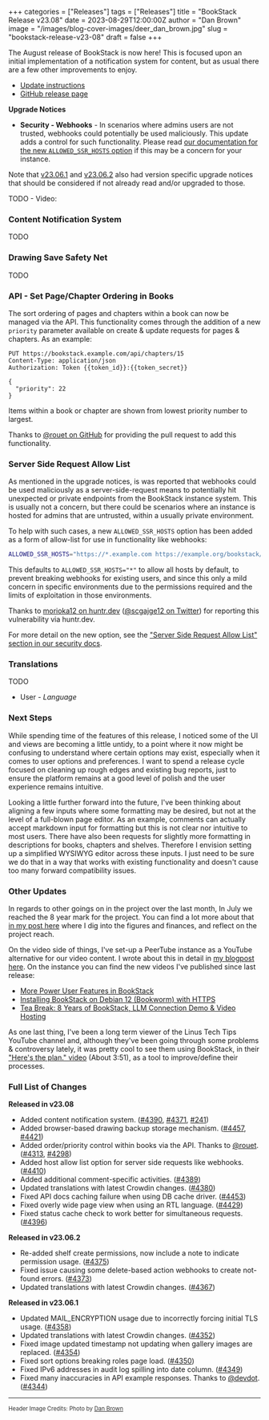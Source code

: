 +++
categories = ["Releases"]
tags = ["Releases"]
title = "BookStack Release v23.08"
date = 2023-08-29T12:00:00Z
author = "Dan Brown"
image = "/images/blog-cover-images/deer_dan_brown.jpg"
slug = "bookstack-release-v23-08"
draft = false
+++

The August release of BookStack is now here! This is focused upon an initial implementation of 
a notification system for content, but as usual there are a few other improvements to enjoy.

* [Update instructions](/docs/admin/updates)
* [GitHub release page](https://github.com/BookStackApp/BookStack/releases/tag/v23.08)


**Upgrade Notices**

- **Security - Webhooks** - In scenarios where admins users are not trusted, webhooks could potentially be used maliciously. This update adds a control for such functionality. Please read [our documentation for the new `ALLOWED_SSR_HOSTS` option](/docs/admin/security/#server-side-request-allow-list) if this may be a concern for your instance.

Note that [v23.06.1](/docs/admin/updates/#updating-to-v23061-or-higher) and [v23.06.2](/docs/admin/updates/#updating-to-v23062-or-higher) also had version specific upgrade notices that should be considered
if not already read and/or upgraded to those.

TODO - Video:
<!-- {{<pt 69eAVo8iNHPYs4n4UTT3Nb>}} -->

### Content Notification System

TODO

### Drawing Save Safety Net

TODO

### API - Set Page/Chapter Ordering in Books

The sort ordering of pages and chapters within a book can now be managed
via the API. This functionality comes through the addition of a new `priority` parameter
available on create & update requests for pages & chapters. As an example:

```http
PUT https://bookstack.example.com/api/chapters/15
Content-Type: application/json
Authorization: Token {{token_id}}:{{token_secret}}

{
  "priority": 22
}
```

Items within a book or chapter are shown from lowest priority number to largest.

Thanks to [@rouet on GitHub](https://github.com/BookStackApp/BookStack/pull/4313) for providing
the pull request to add this functionality.

### Server Side Request Allow List

As mentioned in the upgrade notices, is was reported that webhooks could be used maliciously as a server-side-request
means to potentially hit unexpected or private endpoints from the BookStack instance system.
This is usually not a concern, but there could be scenarios where an instance is hosted for admins that are untrusted, within a usually private environment.

To help with such cases, a new `ALLOWED_SSR_HOSTS` option has been added as a form of allow-list for use in functionality like webhooks:

```bash
ALLOWED_SSR_HOSTS="https://*.example.com https://example.org/bookstack/"
```

This defaults to `ALLOWED_SSR_HOSTS="*"` to allow all hosts by default, to prevent breaking webhooks for existing users, and since this only a mild concern in specific environments due to the permissions required and the limits of exploitation in those environments.

Thanks to [morioka12 on huntr.dev](https://huntr.dev/users/scgajge12) ([@scgajge12 on Twitter](https://twitter.com/scgajge12)) for reporting this vulnerability via huntr.dev.

For more detail on the new option, see the ["Server Side Request Allow List" section in our security docs](/docs/admin/security/#server-side-request-allow-list).

### Translations

TODO

- User - *Language*

### Next Steps

While spending time of the features of this release, I noticed some of the UI and views are becoming a
little untidy, to a point where it now might be confusing to understand where certain options may exist,
especially when it comes to user options and preferences.
I want to spend a release cycle focused on cleaning up rough edges and existing bug reports, just to ensure
the platform remains at a good level of polish and the user experience remains intuitive.

Looking a little further forward into the future,
I've been thinking about aligning a few inputs where some formatting may be desired,
but not at the level of a full-blown page editor. As an example, comments can actually accept markdown input
for formatting but this is not clear nor intuitive to most users. There have also been requests for slightly more formatting
in descriptions for books, chapters and shelves. Therefore I envision setting up a simplified WYSIWYG editor across these inputs.
I just need to be sure we do that in a way that works with existing functionality and doesn't
 cause too many forward compatibility issues.

### Other Updates

In regards to other goings on in the project over the last month, 
In July we reached the 8 year mark for the project. You can find
a lot more about that [in my post here](/blog/8-years-of-bookstack/) where
I dig into the figures and finances, and reflect on the project reach.

On the video side of things, I've set-up a PeerTube instance as a YouTube
alternative for our video content. I wrote about this in detail in
[my blogpost here](/blog/bookstack-on-foss-video/).
On the instance you can find the new videos I've published since last
release:

- [More Power User Features in BookStack](https://foss.video/w/b4aTq3YzsTVjdEFBQtuHgZ)
- [Installing BookStack on Debian 12 (Bookworm) with HTTPS](https://foss.video/w/mUKH26XNcYwxkF7VzupQAa)
- [Tea Break: 8 Years of BookStack, LLM Connection Demo & Video Hosting](https://foss.video/w/mB67n8JBBHb9mSMYUM5DED)

As one last thing, I've been a long term viewer of the Linus Tech Tips YouTube channel and, although they've been going
through some problems & controversy lately, it was pretty cool to see them using BookStack, in their ["Here's the plan." video](https://youtu.be/qAE5KoyFEUo?si=WdaqNUH77Fg9AMeM&t=231) (About 3:51), as a tool to improve/define their processes.

### Full List of Changes

**Released in v23.08**

* Added content notification system. ([#4390](https://github.com/BookStackApp/BookStack/pull/4390), [#4371](https://github.com/BookStackApp/BookStack/issues/4371), [#241](https://github.com/BookStackApp/BookStack/issues/241))
* Added browser-based drawing backup storage mechanism. ([#4457](https://github.com/BookStackApp/BookStack/pull/4457), [#4421](https://github.com/BookStackApp/BookStack/issues/4421))
* Added order/priority control within books via the API. Thanks to [@rouet](https://github.com/BookStackApp/BookStack/pull/4313). ([#4313](https://github.com/BookStackApp/BookStack/pull/4313), [#4298](https://github.com/BookStackApp/BookStack/issues/4298))
* Added host allow list option for server side requests like webhooks. ([#4410](https://github.com/BookStackApp/BookStack/issues/4410))
* Added additional comment-specific activities. ([#4389](https://github.com/BookStackApp/BookStack/pull/4389))
* Updated translations with latest Crowdin changes. ([#4380](https://github.com/BookStackApp/BookStack/pull/4380))
* Fixed API docs caching failure when using DB cache driver. ([#4453](https://github.com/BookStackApp/BookStack/issues/4453))
* Fixed overly wide page view when using an RTL language. ([#4429](https://github.com/BookStackApp/BookStack/issues/4429))
* Fixed status cache check to work better for simultaneous requests. ([#4396](https://github.com/BookStackApp/BookStack/issues/4396))

**Released in v23.06.2**

* Re-added shelf create permissions, now include a note to indicate permission usage. ([#4375](https://github.com/BookStackApp/BookStack/issues/4375))
* Fixed issue causing some delete-based action webhooks to create not-found errors. ([#4373](https://github.com/BookStackApp/BookStack/issues/4373))
* Updated translations with latest Crowdin changes. ([#4367](https://github.com/BookStackApp/BookStack/pull/4367))

**Released in v23.06.1**

* Updated MAIL_ENCRYPTION usage due to incorrectly forcing initial TLS usage. ([#4358](https://github.com/BookStackApp/BookStack/issues/4358))
* Updated translations with latest Crowdin changes. ([#4352](https://github.com/BookStackApp/BookStack/pull/4352))
* Fixed image updated timestamp not updating when gallery images are replaced. ([#4354](https://github.com/BookStackApp/BookStack/issues/4354))
* Fixed sort options breaking roles page load. ([#4350](https://github.com/BookStackApp/BookStack/issues/4350))
* Fixed IPv6 addresses in audit log spilling into date column. ([#4349](https://github.com/BookStackApp/BookStack/issues/4349))
* Fixed many inaccuracies in API example responses. Thanks to [@devdot](https://github.com/BookStackApp/BookStack/pull/4344). ([#4344](https://github.com/BookStackApp/BookStack/pull/4344))

----

<span style="font-size: 0.8em;opacity:0.9;">Header Image Credits: <span>Photo by <a href="https://danb.me">Dan Brown</a></span></span>